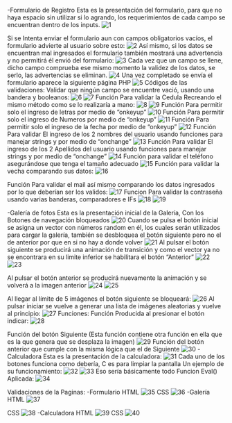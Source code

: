 -Formulario de Registro
Esta es la presentación del formulario, para que no haya espacio sin utilizar si lo agrando, los requerimientos de cada campo se encuentran dentro de los inputs.
![1](/READMEIMG/1.png?raw=true "Title")

Si se Intenta enviar el formulario aun con campos obligatorios vacíos, el formulario advierte al usuario sobre esto: 
![2](/READMEIMG/2.png?raw=true "Title")
Así mismo, si los datos se encuentran mal ingresados el formulario también mostrará una advertencia y no permitirá él envió del formulario:
![3](/READMEIMG/3.png?raw=true "Title") 
Cada vez que un campo se llene, dicho campo comprueba ese mismo momento la validez de los datos, se serlo, las advertencias se eliminan.
![4](/READMEIMG/4.png?raw=true "Title")
Una vez completado se envía el formulario aparece la siguiente página PHP
![5](/READMEIMG/5.png?raw=true "Title") 
Códigos de las validaciones:
Validar que ningún campo se encuentre vació, usando una bandera y booleanos:
![6](/READMEIMG/6.png?raw=true "Title")
![7](/READMEIMG/7.png?raw=true "Title")
Función Para validar la Cedula Recreando el mismo método como se lo realizaría a mano:
![8](/READMEIMG/8.png?raw=true "Title")
![9](/READMEIMG/9.png?raw=true "Title")
Función Para permitir solo el ingreso de letras por medio de “onkeyup”
![10](/READMEIMG/10.png?raw=true "Title")
Función Para permitir solo el ingreso de Numeros por medio de “onkeyup”
![11](/READMEIMG/11.png?raw=true "Title")
Función Para permitir solo el ingreso de la fecha por medio de “onkeyup”
![12](/READMEIMG/12.png?raw=true "Title")
Función Para validar El ingreso de los 2 nombres del usuario usando funciones para manejar strings y por medio de “onchange”
 ![13](/READMEIMG/13.png?raw=true "Title")
Función Para validar El ingreso de los 2 Apellidos del usuario usando funciones para manejar strings y por medio de “onchange”
 ![14](/READMEIMG/14.png?raw=true "Title")
Función para validar el teléfono asegurándose que tenga el tamaño adecuado
 ![15](/READMEIMG/15.png?raw=true "Title")
Función para validar la vecha comparando sus datos:
 ![16](/READMEIMG/16.png?raw=true "Title")



Función Para validar el mail así mismo comparando los datos ingresados por lo que deberían ser los validos:
 ![17](/READMEIMG/17.png?raw=true "Title")
Funcion Para validar la contraseña usando varias banderas, comparadores e IFs 
 ![18](/READMEIMG/18.png?raw=true "Title")
![19](/READMEIMG/19.png?raw=true "Title")
 
-Galería de fotos 
Esta es la presentación inicial de la Galería, Con los Botones de navegación bloqueados
 ![20](/READMEIMG/20.png?raw=true "Title")
Cuando se pulsa el botón inicial se asigna un vector con números random en él, los cuales serán utilizados para cargar la galería, también se desbloquea el botón siguiente pero no el de anterior por que en si no hay a donde volver 
 ![21](/READMEIMG/21.png?raw=true "Title")
Al pulsar el botón siguiente se producirá una animación de transición y como el vector ya no se encontrara en su limite inferior se habilitara el botón “Anterior”
 ![22](/READMEIMG/22.png?raw=true "Title")
 ![23](/READMEIMG/23.png?raw=true "Title")
 
Al pulsar el botón anterior se producirá nuevamente la animación y se volverá a la imagen anterior 
 ![24](/READMEIMG/24.png?raw=true "Title")
 ![25](/READMEIMG/25.png?raw=true "Title")


Al llegar al límite de 5 imágenes el botón siguiente se bloqueará:
 ![26](/READMEIMG/1.png?raw=true "Title")
Al pulsar iniciar se vuelve a generar una lista de imágenes aleatorias y vuelve al principio:
 ![27](/READMEIMG/27.png?raw=true "Title")
Funciones:
Función Producida al presionar el botón indicar:
 ![28](/READMEIMG/28.png?raw=true "Title")



Función del botón Siguiente (Esta función contiene otra función en ella que es la que genera que se desplaza la imagen)
 ![29](/READMEIMG/29.png?raw=true "Title")
Función del botón anterior que cumple con la misma lógica que el de Siguiente
 ![30](/READMEIMG/30.png?raw=true "Title")
-Calculadora
Esta es la presentación de la calculadora:
 ![31](/READMEIMG/31.png?raw=true "Title")
Cada uno de los botones funciona como debería, C es para limpiar la pantalla
Un ejemplo de su funcionamiento:
 ![32](/READMEIMG/32.png?raw=true "Title")
 ![33](/READMEIMG/33.png?raw=true "Title")
Eso sería básicamente todo
Funcion Eval() Aplicada:
 ![34](/READMEIMG/34.png?raw=true "Title")





Validaciones de la Paginas:
-Formulario
HTML
 ![35](/READMEIMG/35.png?raw=true "Title")
CSS
 ![36](/READMEIMG/36.png?raw=true "Title")
-Galería
HTML
 ![37](/READMEIMG/37.png?raw=true "Title")



CSS
 ![38](/READMEIMG/38.png?raw=true "Title")
-Calculadora
 HTML
 ![39](/READMEIMG/39.png?raw=true "Title")
CSS
 ![40](/READMEIMG/40.png?raw=true "Title")

